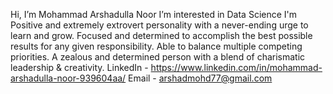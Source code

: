 Hi, I’m Mohammad Arshadulla Noor
I’m interested in Data Science
I'm Positive and extremely extrovert personality with a never-ending urge to learn and grow.
Focused and determined to accomplish the best possible results for any given responsibility.
Able to balance multiple competing priorities. A zealous and determined person with a blend of charismatic leadership & creativity.
LinkedIn - https://www.linkedin.com/in/mohammad-arshadulla-noor-939604aa/
Email - arshadmohd77@gmail.com

<!---
Arshadulla1/Arshadulla1 is a ✨ special ✨ repository because its `README.md` (this file) appears on your GitHub profile.
You can click the Preview link to take a look at your changes.
--->
